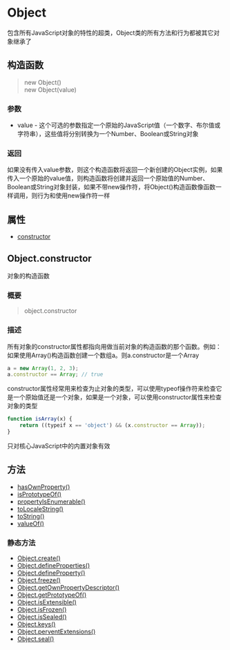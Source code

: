 # Object
包含所有JavaScript对象的特性的超类，Object类的所有方法和行为都被其它对象继承了

## 构造函数

> new Object()    
> new Object(value)

### 参数
* value - 这个可选的参数指定一个原始的JavaScript值（一个数字、布尔值或字符串），这些值将分别转换为一个Number、Boolean或String对象

### 返回
如果没有传入value参数，则这个构造函数将返回一个新创建的Object实例，如果传入一个原始的value值，则构造函数将创建并返回一个原始值的Number、Boolean或String对象封装，如果不带new操作符，将Object()构造函数像函数一样调用，则行为和使用new操作符一样

## 属性
* [constructor](#objectconstructor)    

## Object.constructor
对象的构造函数

### 概要
> object.constructor

### 描述
所有对象的constructor属性都指向用做当前对象的构造函数的那个函数。例如：如果使用Array()构造函数创建一个数组a。则a.constructor是一个Array
```javascript
a = new Array(1, 2, 3);
a.constructor == Array; // true
```

constructor属性经常用来检查为止对象的类型，可以使用typeof操作符来检查它是一个原始值还是一个对象，如果是一个对象，可以使用constructor属性来检查对象的类型
```javascript
function isArray(x) {
	return ((typeif x == 'object') && (x.constructor == Array));
}
```
只对核心JavaScript中的内置对象有效

## 方法
* [hasOwnProperty()](#hasownproperty)    
* [isPrototypeOf()](#isprototypeof)    
* [propertyIsEnumerable()](#propertyisenumerable)    
* [toLocaleString()](#tolocalestring)    
* [toString()](#tostring)    
* [valueOf()](#valueof)    

### 静态方法
* [Object.create()](#objectcreate)    
* [Object.defineProperties()](#objectdefineproperties)    
* [Object.defineProperty()](#objectdefineproperty)    
* [Object.freeze()](#objectfreeze)    
* [Object.getOwnPropertyDescriptor()](#objectgetownpropertydescriptor)    
* [Object.getPrototypeOf()](#objectgetprototypeof)    
* [Object.isExtensible()](#objectisextensible)    
* [Object.isFrozen()](#objectisfrozen)    
* [Object.isSealed()](#objectissealed)    
* [Object.keys()](#objectkeys)    
* [Object.perventExtensions()](#objectpreventextensions)    
* [Object.seal()](#objectseal)    
